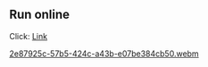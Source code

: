 ## Run online
Click: [Link](https://56-secure.streamlit.app/) 

[2e87925c-57b5-424c-a43b-e07be384cb50.webm](https://github.com/Leanse1/56_Secure/assets/138543566/1c161d7a-ab7e-4d63-9c1b-b9c544c6bd14)
